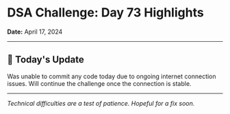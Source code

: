 # DSA Challenge: Day 73 Highlights

**Date:** April 17, 2024

---

## 📝 Today's Update

Was unable to commit any code today due to ongoing internet connection issues. Will continue the challenge once the connection is stable.

---

_Technical difficulties are a test of patience. Hopeful for a fix soon._

